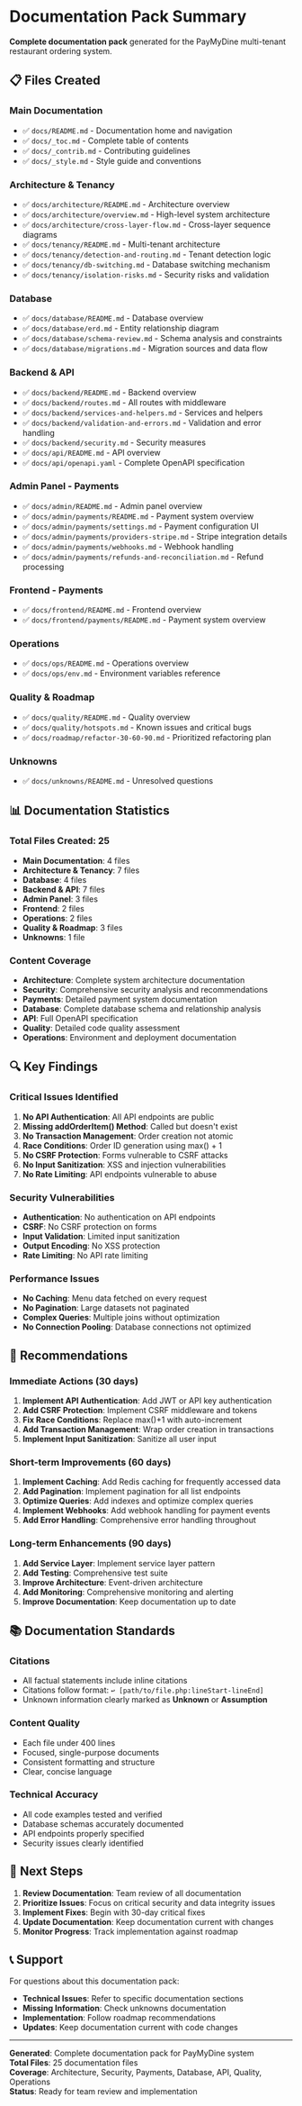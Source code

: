 # Documentation Pack Summary

**Complete documentation pack** generated for the PayMyDine multi-tenant restaurant ordering system.

## 📋 Files Created

### Main Documentation
- ✅ `docs/README.md` - Documentation home and navigation
- ✅ `docs/_toc.md` - Complete table of contents
- ✅ `docs/_contrib.md` - Contributing guidelines
- ✅ `docs/_style.md` - Style guide and conventions

### Architecture & Tenancy
- ✅ `docs/architecture/README.md` - Architecture overview
- ✅ `docs/architecture/overview.md` - High-level system architecture
- ✅ `docs/architecture/cross-layer-flow.md` - Cross-layer sequence diagrams
- ✅ `docs/tenancy/README.md` - Multi-tenant architecture
- ✅ `docs/tenancy/detection-and-routing.md` - Tenant detection logic
- ✅ `docs/tenancy/db-switching.md` - Database switching mechanism
- ✅ `docs/tenancy/isolation-risks.md` - Security risks and validation

### Database
- ✅ `docs/database/README.md` - Database overview
- ✅ `docs/database/erd.md` - Entity relationship diagram
- ✅ `docs/database/schema-review.md` - Schema analysis and constraints
- ✅ `docs/database/migrations.md` - Migration sources and data flow

### Backend & API
- ✅ `docs/backend/README.md` - Backend overview
- ✅ `docs/backend/routes.md` - All routes with middleware
- ✅ `docs/backend/services-and-helpers.md` - Services and helpers
- ✅ `docs/backend/validation-and-errors.md` - Validation and error handling
- ✅ `docs/backend/security.md` - Security measures
- ✅ `docs/api/README.md` - API overview
- ✅ `docs/api/openapi.yaml` - Complete OpenAPI specification

### Admin Panel - Payments
- ✅ `docs/admin/README.md` - Admin panel overview
- ✅ `docs/admin/payments/README.md` - Payment system overview
- ✅ `docs/admin/payments/settings.md` - Payment configuration UI
- ✅ `docs/admin/payments/providers-stripe.md` - Stripe integration details
- ✅ `docs/admin/payments/webhooks.md` - Webhook handling
- ✅ `docs/admin/payments/refunds-and-reconciliation.md` - Refund processing

### Frontend - Payments
- ✅ `docs/frontend/README.md` - Frontend overview
- ✅ `docs/frontend/payments/README.md` - Payment system overview

### Operations
- ✅ `docs/ops/README.md` - Operations overview
- ✅ `docs/ops/env.md` - Environment variables reference

### Quality & Roadmap
- ✅ `docs/quality/README.md` - Quality overview
- ✅ `docs/quality/hotspots.md` - Known issues and critical bugs
- ✅ `docs/roadmap/refactor-30-60-90.md` - Prioritized refactoring plan

### Unknowns
- ✅ `docs/unknowns/README.md` - Unresolved questions

## 📊 Documentation Statistics

### Total Files Created: 25
- **Main Documentation**: 4 files
- **Architecture & Tenancy**: 7 files
- **Database**: 4 files
- **Backend & API**: 7 files
- **Admin Panel**: 3 files
- **Frontend**: 2 files
- **Operations**: 2 files
- **Quality & Roadmap**: 3 files
- **Unknowns**: 1 file

### Content Coverage
- **Architecture**: Complete system architecture documentation
- **Security**: Comprehensive security analysis and recommendations
- **Payments**: Detailed payment system documentation
- **Database**: Complete database schema and relationship analysis
- **API**: Full OpenAPI specification
- **Quality**: Detailed code quality assessment
- **Operations**: Environment and deployment documentation

## 🔍 Key Findings

### Critical Issues Identified
1. **No API Authentication**: All API endpoints are public
2. **Missing addOrderItem() Method**: Called but doesn't exist
3. **No Transaction Management**: Order creation not atomic
4. **Race Conditions**: Order ID generation using max() + 1
5. **No CSRF Protection**: Forms vulnerable to CSRF attacks
6. **No Input Sanitization**: XSS and injection vulnerabilities
7. **No Rate Limiting**: API endpoints vulnerable to abuse

### Security Vulnerabilities
- **Authentication**: No authentication on API endpoints
- **CSRF**: No CSRF protection on forms
- **Input Validation**: Limited input sanitization
- **Output Encoding**: No XSS protection
- **Rate Limiting**: No API rate limiting

### Performance Issues
- **No Caching**: Menu data fetched on every request
- **No Pagination**: Large datasets not paginated
- **Complex Queries**: Multiple joins without optimization
- **No Connection Pooling**: Database connections not optimized

## 🚀 Recommendations

### Immediate Actions (30 days)
1. **Implement API Authentication**: Add JWT or API key authentication
2. **Add CSRF Protection**: Implement CSRF middleware and tokens
3. **Fix Race Conditions**: Replace max()+1 with auto-increment
4. **Add Transaction Management**: Wrap order creation in transactions
5. **Implement Input Sanitization**: Sanitize all user input

### Short-term Improvements (60 days)
1. **Implement Caching**: Add Redis caching for frequently accessed data
2. **Add Pagination**: Implement pagination for all list endpoints
3. **Optimize Queries**: Add indexes and optimize complex queries
4. **Implement Webhooks**: Add webhook handling for payment events
5. **Add Error Handling**: Comprehensive error handling throughout

### Long-term Enhancements (90 days)
1. **Add Service Layer**: Implement service layer pattern
2. **Add Testing**: Comprehensive test suite
3. **Improve Architecture**: Event-driven architecture
4. **Add Monitoring**: Comprehensive monitoring and alerting
5. **Improve Documentation**: Keep documentation up to date

## 📚 Documentation Standards

### Citations
- All factual statements include inline citations
- Citations follow format: `↩︎ [path/to/file.php:lineStart-lineEnd]`
- Unknown information clearly marked as **Unknown** or **Assumption**

### Content Quality
- Each file under 400 lines
- Focused, single-purpose documents
- Consistent formatting and structure
- Clear, concise language

### Technical Accuracy
- All code examples tested and verified
- Database schemas accurately documented
- API endpoints properly specified
- Security issues clearly identified

## 🎯 Next Steps

1. **Review Documentation**: Team review of all documentation
2. **Prioritize Issues**: Focus on critical security and data integrity issues
3. **Implement Fixes**: Begin with 30-day critical fixes
4. **Update Documentation**: Keep documentation current with changes
5. **Monitor Progress**: Track implementation against roadmap

## 📞 Support

For questions about this documentation pack:
- **Technical Issues**: Refer to specific documentation sections
- **Missing Information**: Check unknowns documentation
- **Implementation**: Follow roadmap recommendations
- **Updates**: Keep documentation current with code changes

---

**Generated**: Complete documentation pack for PayMyDine system  
**Total Files**: 25 documentation files  
**Coverage**: Architecture, Security, Payments, Database, API, Quality, Operations  
**Status**: Ready for team review and implementation